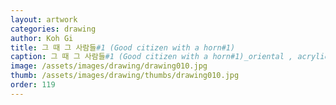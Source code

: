 ```yaml
---
layout: artwork
categories: drawing
author: Koh Gi
title: 그 때 그 사람들#1 (Good citizen with a horn#1)
caption: 그 때 그 사람들#1 (Good citizen with a horn#1)_oriental , acrylic, water color_40x30cm_2016
image: /assets/images/drawing/drawing010.jpg
thumb: /assets/images/drawing/thumbs/drawing010.jpg
order: 119
---
```

